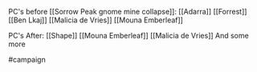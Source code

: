 PC's before [[Sorrow Peak gnome mine collapse]]:
[[Adarra]]
[[Forrest]]
[[Ben Lkaj]]
[[Malicia de Vries]]
[[Mouna Emberleaf]]

PC's After:
[[Shape]]
[[Mouna Emberleaf]]
[[Malicia de Vries]]
And some more


#campaign 